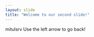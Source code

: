 ```yaml
---
layout: slide
title: "Welcome to our second slide!"
---
```

mitulsrv 
Use the left arrow to go back!
